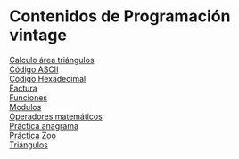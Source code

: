 # Contenidos de Programación vintage
<p>
    <a href="Calculo-area-triangulo" target="_blank" rel="noopener noreferrer">Calculo área triángulos</a> <br>
    <a href="CódigoASCII" target="_blank" rel="noopener noreferrer">Código ASCII</a> <br>
    <a href="CódigoHexadecimal" target="_blank" rel="noopener noreferrer">Código Hexadecimal</a> <br>
    <a href="Factura" target="_blank" rel="noopener noreferrer">Factura</a> <br>
    <a href="Funciones" target="_blank" rel="noopener noreferrer">Funciones</a> <br>
    <a href="modulos" target="_blank" rel="noopener noreferrer">Modulos</a> <br>
    <a href="OperadoresMatemáticos" target="_blank" rel="noopener noreferrer">Operadores matemáticos</a> <br>
    <a href="PracticaAnagrama" target="_blank" rel="noopener noreferrer">Práctica anagrama</a> <br>
    <a href="PracticaZoo" target="_blank" rel="noopener noreferrer">Práctica Zoo</a> <br>
    <a href="triangulos" target="_blank" rel="noopener noreferrer">Triángulos</a> <br>
</p>